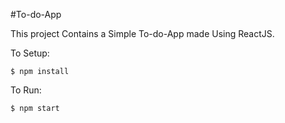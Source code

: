 #To-do-App

This project Contains a Simple To-do-App made Using ReactJS.

To Setup:
```
$ npm install
```

To Run:
```
$ npm start
```
